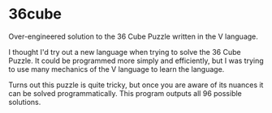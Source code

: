 # 36cube
Over-engineered solution to the 36 Cube Puzzle written in the V language.

I thought I'd try out a new language when trying to solve the 36 Cube Puzzle. It could be programmed more simply and efficiently, but I was trying to use many mechanics of the V language to learn the language.

Turns out this puzzle is quite tricky, but once you are aware of its nuances it can be solved programmatically. This program outputs all 96 possible solutions.

